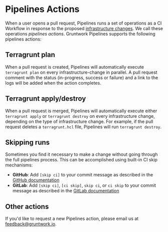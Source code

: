 # Pipelines Actions

When a user opens a pull request, Pipelines runs a set of operations as a CI Workflow in response to the proposed [infrastructure changes](/2.0/docs/pipelines/concepts/overview/#infrastructure-change). We call these operations _pipelines actions_. Gruntwork Pipelines supports the following pipelines actions:

## Terragrunt plan

When a pull request is created, Pipelines will automatically execute `terragrunt plan` on every infrastructure-change in parallel. A pull request comment with the status (in-progress, success or failure) and a link to the logs will be added when the action completes.

## Terragrunt apply/destroy

When a pull request is merged, Pipelines will automatically execute either `terragrunt apply` or `terragrunt destroy` on every infrastructure change, depending on the type of infrastructure change. For example, if the pull request deletes a `terragrunt.hcl` file, Pipelines will run `terragrunt destroy`.

## Skipping runs

Sometimes you find it necessary to make a change without going through the full pipelines process. This can be accomplished using built-in CI skip mechanisms:

- **GitHub**: Add `[skip ci]` to your commit message as described in the [GitHub documentation](https://docs.github.com/en/actions/managing-workflow-runs-and-deployments/managing-workflow-runs/skipping-workflow-runs)
- **GitLab**: Add `[skip ci]`, `[ci skip]`, `skip ci`, or `ci skip` to your commit message as described in the [GitLab documentation](https://docs.gitlab.com/ee/ci/pipelines/index.html#skip-a-pipeline)

## Other actions

If you'd like to request a new Pipelines action, please email us at [feedback@gruntwork.io](mailto:feedback@gruntwork.io).
